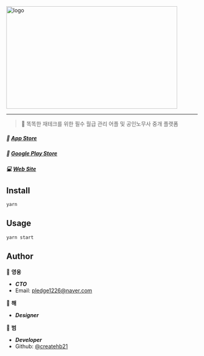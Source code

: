 <img src="https://user-images.githubusercontent.com/80245801/157149568-2fcce0b6-feca-47a1-864c-307004461c84.svg" alt="logo" width="450" height="270" />
<hr />


> 🥰 똑똑한 재테크를 위한 필수 월급 관리 어플 및 공인노무사 중개 플랫폼

##### 📱 [App Store](https://apps.apple.com/kr/app/%ED%8E%98%EC%9D%B4%EB%8D%B0%EC%9D%B4-payday/id1598231344)

##### 📱 [Google Play Store](https://play.google.com/store/apps/details?id=com.everypd.payday)

##### 💻 [Web Site](https://www.everypd.co.kr/)



## Install

```sh
yarn
```

## Usage

```sh
yarn start
```

## Author

👤 **영웅**

- _**CTO**_
- Email: pledge1226@naver.com

👤 **해**

- _**Designer**_

👤 **범**

- _**Developer**_
- Github: [@createhb21](https://github.com/createhb21)
